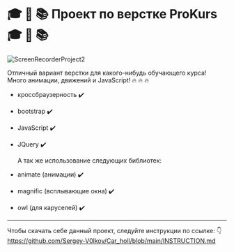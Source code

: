 # :mortar_board: :triangular_ruler: :books: Проект по верстке ProKurs :mortar_board: :triangular_ruler: :books:



![ScreenRecorderProject2](https://github.com/user-attachments/assets/eaf9e72f-8b30-45a5-b0d0-1ab9afdb903b)


Отличный вариант верстки для какого-нибудь обучающего курса! 
Много анимации, движений и JavaScript! :fire: :fire: :fire:
- кроссбраузерность :heavy_check_mark:
- bootstrap :heavy_check_mark:
- JavaScript :heavy_check_mark:
- JQuery :heavy_check_mark:

  А так же использование следующих библиотек:
- animate (анимации) :heavy_check_mark:
- magnific (всплывающие окна) :heavy_check_mark:
- owl (для каруселей) :heavy_check_mark:

---
Чтобы скачать себе данный проект, следуйте инструкции по ссылке: :point_down:
https://github.com/Sergey-V0lkov/Car_holl/blob/main/INSTRUCTION.md
